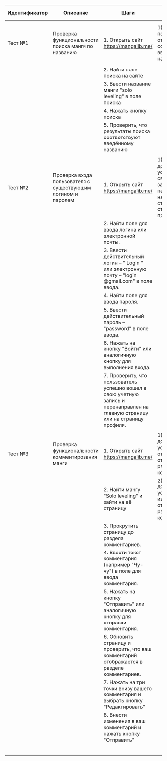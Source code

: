 | Идентификатор | Описание                                                     | Шаги                                                                                                                            | Ожидаемые результаты                                                                                                         | Фактические результаты                                                              | Статус  |
|---------------|--------------------------------------------------------------|---------------------------------------------------------------------------------------------------------------------------------|------------------------------------------------------------------------------------------------------------------------------|-------------------------------------------------------------------------------------|---------|
| Тест №1       | Проверка функциональности поиска манги по названию           | 1. Открыть сайт https://mangalib.me/                                                                                            | 1) Результаты поиска должны отображаться и соответствовать введённому названию                                               | 1) Результаты поиска отображаются и соответствует введённому названию               | Пройден |
|               |                                                              | 2. Найти поле поиска на сайте                                                                                                   |                                                                                                                              |                                                                                     |         |
|               |                                                              | 3. Ввести название манги "solo leveling" в поле поиска                                                                          |                                                                                                                              |                                                                                     |         |
|               |                                                              | 4. Нажать кнопку поиска                                                                                                         |                                                                                                                              |                                                                                     |         |
|               |                                                              | 5. Проверить, что результаты поиска соответствуют введённому названию                                                           |                                                                                                                              |                                                                                     |         |
|               |                                                              |                                                                                                                                 |                                                                                                                              |                                                                                     |         |
| Тест №2       | Проверка входа пользователя с существующим логином и паролем | 1. Открыть сайт https://mangalib.me/                                                                                            | 1) Пользователь должен успешно войти в свою учетную запись и быть перенаправлен на главную страницу или на страницу профиля. | 1) Вход успешно воспроизведен, и пользователь был перенаправлен на главную страницу | Пройден |
|               |                                                              | 2. Найти поле для ввода логина или электронной почты.                                                                           |                                                                                                                              |                                                                                     |         |
|               |                                                              | 3. Ввести действительный логин – " Login " или электронную почту – "login @gmail.com" в поле ввода.                             |                                                                                                                              |                                                                                     |         |
|               |                                                              | 4. Найти поле для ввода пароля.                                                                                                 |                                                                                                                              |                                                                                     |         |
|               |                                                              | 5. Ввести действительный пароль – "password" в поле ввода.                                                                      |                                                                                                                              |                                                                                     |         |
|               |                                                              | 6. Нажать на кнопку "Войти" или аналогичную кнопку для выполнения входа.                                                        |                                                                                                                              |                                                                                     |         |
|               |                                                              | 7. Проверить, что пользователь успешно вошел в свою учетную запись и перенаправлен на главную страницу или на страницу профиля. |                                                                                                                              |                                                                                     |         |
|               |                                                              |                                                                                                                                 |                                                                                                                              |                                                                                     |         |
| Тест №3       | Проверка функциональности комментирования манги              | 1. Открыть сайт https://mangalib.me/                                                                                            | 1) Комментарий должен успешно отправиться и отображаться в разделе комментариев.                                             | 1) Комментарий успешно отправляется и отображается в разделе комментариев           | Пройден |
|               |                                                              | 2. Найти мангу "Solo leveling" и зайти на её страницу                                                                           | 2) Комментарий должен успешно быть изменён и отображаться в разделе комментариев                                             | 2) Комментарий успешно изменён и отображается в разделе комментариев                |         |
|               |                                                              | 3. Прокрутить страницу до раздела комментариев.                                                                                 |                                                                                                                              |                                                                                     |         |
|               |                                                              | 4. Ввести текст комментария (например "Чу-чу") в поле для ввода комментария.                                                    |                                                                                                                              |                                                                                     |         |
|               |                                                              | 5. Нажать на кнопку "Отправить" или аналогичную кнопку для отправки комментария.                                                |                                                                                                                              |                                                                                     |         |
|               |                                                              | 6. Обновить страницу и проверить, что ваш комментарий отображается в разделе комментариев.                                      |                                                                                                                              |                                                                                     |         |
|               |                                                              | 7. Нажать на три точки внизу вашего комментария и выбрать кнопку "Редактировать"                                                |                                                                                                                              |                                                                                     |         |
|               |                                                              | 8. Внести изменения в ваш комментарий и нажать кнопку "Отправить"                                                               |                                                                                                                              |                                                                                     |         |
|               |                                                              |                                                                                                                                 |                                                                                                                              |                                                                                     |         |
|               |                                                              |                                                                                                                                 |                                                                                                                              |                                                                                     |         |
|               |                                                              |                                                                                                                                 |                                                                                                                              |                                                                                     |         |
|               |                                                              |                                                                                                                                 |                                                                                                                              |                                                                                     |         |
|               |                                                              |                                                                                                                                 |                                                                                                                              |                                                                                     |         |
|               |                                                              |                                                                                                                                 |                                                                                                                              |                                                                                     |         |
